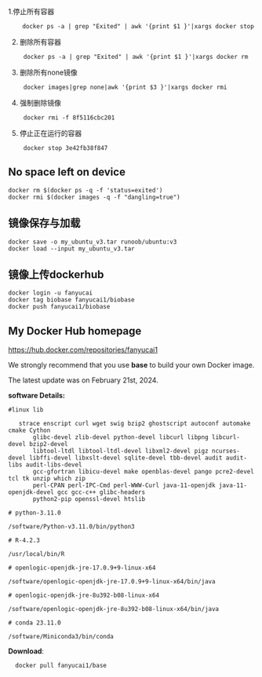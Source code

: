1.停止所有容器

        docker ps -a | grep "Exited" | awk '{print $1 }'|xargs docker stop
2. 删除所有容器

        docker ps -a | grep "Exited" | awk '{print $1 }'|xargs docker rm
3. 删除所有none镜像
    
        docker images|grep none|awk '{print $3 }'|xargs docker rmi
4. 强制删除镜像
    
        docker rmi -f 8f5116cbc201
5. 停止正在运行的容器

        docker stop 3e42fb38f847

## No space left on device

    docker rm $(docker ps -q -f 'status=exited')
    docker rmi $(docker images -q -f "dangling=true")

## 镜像保存与加载

    docker save -o my_ubuntu_v3.tar runoob/ubuntu:v3
    docker load --input my_ubuntu_v3.tar

## 镜像上传dockerhub

    docker login -u fanyucai
    docker tag biobase fanyucai1/biobase
    docker push fanyucai1/biobase

## My Docker Hub homepage

https://hub.docker.com/repositories/fanyucai1

We strongly recommend that you use **base** to build your own Docker image.

The latest update was on February 21st, 2024.

**software Details:**

```{.cs}
#linux lib

   strace enscript curl wget swig bzip2 ghostscript autoconf automake cmake Cython
       glibc-devel zlib-devel python-devel libcurl libpng libcurl-devel bzip2-devel
       libtool-ltdl libtool-ltdl-devel libxml2-devel pigz ncurses-devel libffi-devel libxslt-devel sqlite-devel tbb-devel audit audit-libs audit-libs-devel
       gcc-gfortran libicu-devel make openblas-devel pango pcre2-devel tcl tk unzip which zip
       perl-CPAN perl-IPC-Cmd perl-WWW-Curl java-11-openjdk java-11-openjdk-devel gcc gcc-c++ glibc-headers
       python2-pip openssl-devel htslib

# python-3.11.0

/software/Python-v3.11.0/bin/python3

# R-4.2.3

/usr/local/bin/R

# openlogic-openjdk-jre-17.0.9+9-linux-x64

/software/openlogic-openjdk-jre-17.0.9+9-linux-x64/bin/java

# openlogic-openjdk-jre-8u392-b08-linux-x64

/software/openlogic-openjdk-jre-8u392-b08-linux-x64/bin/java

# conda 23.11.0

/software/Miniconda3/bin/conda
```

**Download**:

      docker pull fanyucai1/base




